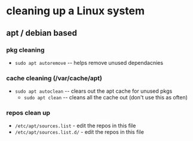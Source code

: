 
# cleaning up a Linux system

## apt / debian based

### pkg cleaning
- `sudo apt autoremove` -- helps remove unused dependacnies

### cache cleaning (/var/cache/apt)
- `sudo apt autoclean` -- clears out the apt cache for unused pkgs
    - `sudo apt clean` -- cleans all the cache out (don't use this as often)

### repos clean up
- `/etc/apt/sources.list` - edit the repos in this file
- `/etc/apt/sources.list.d/` - edit the repos in this file
